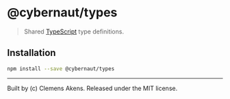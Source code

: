 # @cybernaut/types

> Shared [TypeScript][type-script] type definitions.

## Installation

```sh
npm install --save @cybernaut/types
```

---
Built by (c) Clemens Akens. Released under the MIT license.

[type-script]: http://www.typescriptlang.org/
